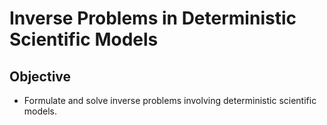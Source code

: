 # Inverse Problems in Deterministic Scientific Models

## Objective

+ Formulate and solve inverse problems involving deterministic scientific models.